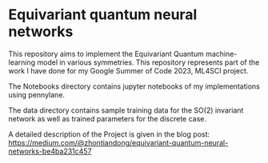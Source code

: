 # Equivariant quantum neural networks
This repository aims to implement the Equivariant Quantum machine-learning model in various symmetries. This repository represents part of the work I have done for my Google Summer of Code 2023, ML4SCI project.

The Notebooks directory contains jupyter notebooks of my implementations using pennylane.

The data directory contains sample training data for the SO(2) invariant network as well as trained parameters for the discrete case.

A detailed description of the Project is given in the blog post: https://medium.com/@zhontiandong/equivariant-quantum-neural-networks-be4ba231c457
